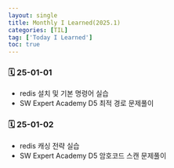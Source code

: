 ```yaml
---
layout: single
title: Monthly I Learned(2025.1)
categories: [TIL]
tag: ['Today I Learned']
toc: true
---
```



### 🗓️ 25-01-01

- redis 설치 및 기본 명령어 실습
- SW Expert Academy D5 최적 경로 문제풀이

### 🗓️ 25-01-02

- redis 캐싱 전략 실습
- SW Expert Academy D5 암호코드 스캔 문제풀이